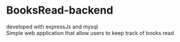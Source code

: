 # BooksRead-backend
developed with expressJs and mysql\
Simple web application that allow users to keep track of books read


